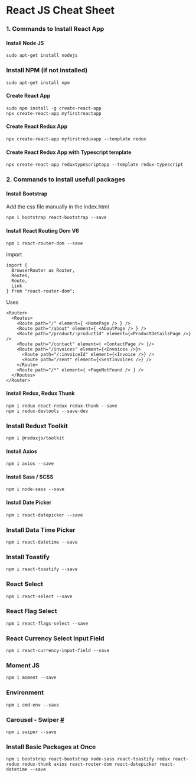 # React JS Cheat Sheet


### 1. Commands to Install React App 

#### Install Node JS
```
sudo apt-get install nodejs
```

### Install NPM (if not installed)
```
sudo apt-get install npm
```

#### Create React App
```
sudo npm install -g create-react-app
npx create-react-app myfirstreactapp
```

#### Create React Redux App
```
npx create-react-app myfirstreduxapp --template redux
```

#### Create React Redux App with Typescript template
```
npx create-react-app reduxtypescriptapp --template redux-typescript
```

### 2. Commands to install usefull packages

#### Install Bootstrap
Add the css file manually in the index.html 
```
npm i bootstrap react-bootstrap --save
```
#### Install React Routing Dom V6
```
npm i react-router-dom --save
```
import
```
import { 
  BrowserRouter as Router, 
  Routes, 
  Route, 
  Link 
} from "react-router-dom";
```
Uses
```
<Router>
  <Routes>
    <Route path="/" element={ <HomePage /> } />
    <Route path="/about" element={ <AboutPage /> } />
    <Route path="/product/:productId" element={<ProductDetailsPage />} />
    <Route path="/contact" element={ <ContactPage /> }/>
    <Route path="/invoices" element={<Invoices />}>
      <Route path="/:invoiceId" element={<Invoice />} />
      <Route path="/sent" element={<SentInvoices />} />
    </Route>
    <Route path="/*" element={ <PageNotFound /> } />
  </Routes>
</Router>
```

#### Install Redux, Redux Thunk
```
npm i redux react-redux redux-thunk --save
npm i redux-devtools --save-dev
```

### Install Reduxt Toolkit
```
npm i @reduxjs/toolkit
```

#### Install Axios
```
npm i axios --save
```

#### Install Sass / SCSS
```
npm i node-sass --save
```

#### Install Date Picker
```
npm i react-datepicker --save
```

### Install Data Time Picker
```
npm i react-datetime --save
```

### Install Toastify 
```
npm i react-toastify --save
```

### React Select
```
npm i react-select --save
```

### React Flag Select
```
npm i react-flags-select --save
```

### React Currency Select Input Field
```
npm i react-currency-input-field --save
```

### Moment JS 
```
npm i moment --save
```

### Environment 
```
npm i cmd-env --save
```

### Carousel - Swiper [#](https://swiperjs.com/react)
```
npm i swiper --save
```

### Install Basic Packages at Once
``` 
npm i bootstrap react-bootstrap node-sass react-toastify redux react-redux redux-thunk axios react-router-dom react-datepicker react-datetime --save
```